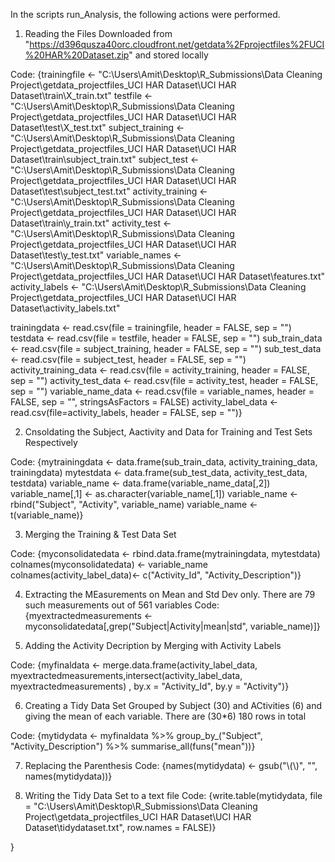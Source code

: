 
In the scripts run_Analysis, the following actions were performed.

1. Reading the Files Downloaded from "https://d396qusza40orc.cloudfront.net/getdata%2Fprojectfiles%2FUCI%20HAR%20Dataset.zip" and stored locally
      
Code: {trainingfile <- "C:\\Users\\Amit\\Desktop\\R_Submissions\\Data Cleaning Project\\getdata_projectfiles_UCI HAR Dataset\\UCI HAR Dataset\\train\\X_train.txt"
testfile <- "C:\\Users\\Amit\\Desktop\\R_Submissions\\Data Cleaning Project\\getdata_projectfiles_UCI HAR Dataset\\UCI HAR Dataset\\test\\X_test.txt"
subject_training <-  "C:\\Users\\Amit\\Desktop\\R_Submissions\\Data Cleaning Project\\getdata_projectfiles_UCI HAR Dataset\\UCI HAR Dataset\\train\\subject_train.txt" 
subject_test <-  "C:\\Users\\Amit\\Desktop\\R_Submissions\\Data Cleaning Project\\getdata_projectfiles_UCI HAR Dataset\\UCI HAR Dataset\\test\\subject_test.txt"
activity_training <-  "C:\\Users\\Amit\\Desktop\\R_Submissions\\Data Cleaning Project\\getdata_projectfiles_UCI HAR Dataset\\UCI HAR Dataset\\train\\y_train.txt" 
activity_test <-  "C:\\Users\\Amit\\Desktop\\R_Submissions\\Data Cleaning Project\\getdata_projectfiles_UCI HAR Dataset\\UCI HAR Dataset\\test\\y_test.txt"
variable_names <- "C:\\Users\\Amit\\Desktop\\R_Submissions\\Data Cleaning Project\\getdata_projectfiles_UCI HAR Dataset\\UCI HAR Dataset\\features.txt"
activity_labels <- "C:\\Users\\Amit\\Desktop\\R_Submissions\\Data Cleaning Project\\getdata_projectfiles_UCI HAR Dataset\\UCI HAR Dataset\\activity_labels.txt"

trainingdata <- read.csv(file = trainingfile, header = FALSE, sep = "")
testdata <- read.csv(file = testfile, header = FALSE, sep = "")
sub_train_data <- read.csv(file = subject_training, header = FALSE, sep = "")
sub_test_data <- read.csv(file = subject_test, header = FALSE, sep = "")
activity_training_data <- read.csv(file = activity_training, header = FALSE, sep = "")
activity_test_data <- read.csv(file = activity_test, header = FALSE, sep = "")
variable_name_data <- read.csv(file = variable_names, header = FALSE, sep = "", stringsAsFactors = FALSE)
activity_label_data <- read.csv(file=activity_labels, header = FALSE, sep = "")}

2. Cnsoldating the Subject, Aactivity and Data for Training and Test Sets Respectively

Code: {mytrainingdata <- data.frame(sub_train_data, activity_training_data, trainingdata)
mytestdata <- data.frame(sub_test_data, activity_test_data, testdata)
variable_name <- data.frame(variable_name_data[,2])
variable_name[,1] <- as.character(variable_name[,1])
variable_name <- rbind("Subject", "Activity", variable_name)
variable_name <- t(variable_name)}

3. Merging the Training & Test Data Set

Code: {myconsolidatedata <- rbind.data.frame(mytrainingdata, mytestdata)
colnames(myconsolidatedata) <- variable_name
colnames(activity_label_data)<- c("Activity_Id", "Activity_Description")}

4. Extracting the MEasurements on Mean and Std Dev only. There are 79 such measurements out of 561 variables
Code: {myextractedmeasurements <- myconsolidatedata[,grep("Subject|Activity|mean|std", variable_name)]}

5. Adding the Activity Decription by Merging with Activity Labels

Code: {myfinaldata <- merge.data.frame(activity_label_data, myextractedmeasurements,intersect(activity_label_data, myextractedmeasurements) , by.x = "Activity_Id", by.y = "Activity")}

6. Creating a Tidy Data Set Grouped by Subject (30) and ACtivities (6) and giving the mean of each variable. There are (30*6) 180 rows in total

Code: {mytidydata <- myfinaldata %>% group_by_("Subject", "Activity_Description") %>% summarise_all(funs("mean"))}

7. Replacing the Parenthesis
Code: {names(mytidydata) <- gsub("\\(\\)", "", names(mytidydata))}

8. Writing the Tidy Data Set to a text file
Code: {write.table(mytidydata, file = "C:\\Users\\Amit\\Desktop\\R_Submissions\\Data Cleaning Project\\getdata_projectfiles_UCI HAR Dataset\\UCI HAR Dataset\\tidydataset.txt", row.names = FALSE)}

}
